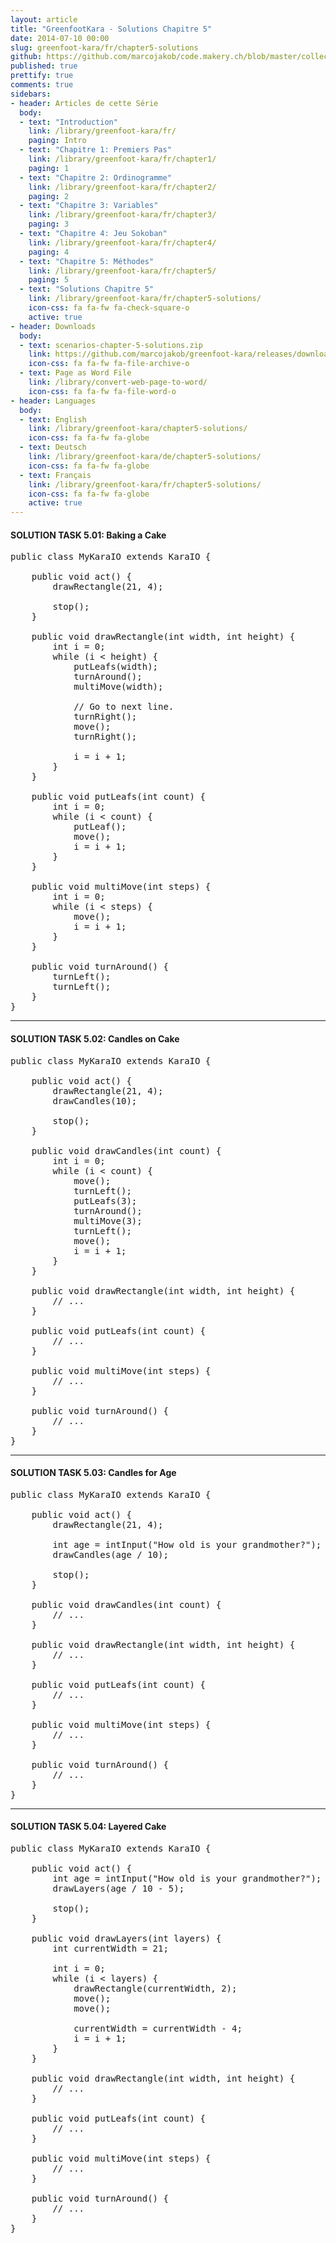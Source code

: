 ```yaml
---
layout: article
title: "GreenfootKara - Solutions Chapitre 5"
date: 2014-07-10 00:00
slug: greenfoot-kara/fr/chapter5-solutions
github: https://github.com/marcojakob/code.makery.ch/blob/master/collections/library/greenfoot-kara-fr-chapter5-solutions.md
published: true
prettify: true
comments: true
sidebars:
- header: Articles de cette Série
  body:
  - text: "Introduction"
    link: /library/greenfoot-kara/fr/
    paging: Intro
  - text: "Chapitre 1: Premiers Pas"
    link: /library/greenfoot-kara/fr/chapter1/
    paging: 1
  - text: "Chapitre 2: Ordinogramme"
    link: /library/greenfoot-kara/fr/chapter2/
    paging: 2
  - text: "Chapitre 3: Variables"
    link: /library/greenfoot-kara/fr/chapter3/
    paging: 3
  - text: "Chapitre 4: Jeu Sokoban"
    link: /library/greenfoot-kara/fr/chapter4/
    paging: 4
  - text: "Chapitre 5: Méthodes"
    link: /library/greenfoot-kara/fr/chapter5/
    paging: 5
  - text: "Solutions Chapitre 5"
    link: /library/greenfoot-kara/fr/chapter5-solutions/
    icon-css: fa fa-fw fa-check-square-o
    active: true
- header: Downloads
  body:
  - text: scenarios-chapter-5-solutions.zip
    link: https://github.com/marcojakob/greenfoot-kara/releases/download/2.1.0/scenarios-chapter-5-solutions.zip
    icon-css: fa fa-fw fa-file-archive-o
  - text: Page as Word File
    link: /library/convert-web-page-to-word/
    icon-css: fa fa-fw fa-file-word-o
- header: Languages
  body:
  - text: English
    link: /library/greenfoot-kara/chapter5-solutions/
    icon-css: fa fa-fw fa-globe
  - text: Deutsch
    link: /library/greenfoot-kara/de/chapter5-solutions/
    icon-css: fa fa-fw fa-globe
  - text: Français
    link: /library/greenfoot-kara/fr/chapter5-solutions/
    icon-css: fa fa-fw fa-globe
    active: true
---
```


#### <i class="fa fa-check-square-o"></i> SOLUTION TASK 5.01: Baking a Cake

<pre class="prettyprint lang-java">
public class MyKaraIO extends KaraIO {
	
	public void act() {
		drawRectangle(21, 4);
		
		stop();
	}

	public void drawRectangle(int width, int height) {
		int i = 0;
		while (i &lt; height) {
			putLeafs(width);
			turnAround();
			multiMove(width);

			// Go to next line.
			turnRight();
			move();
			turnRight();

			i = i + 1;
		}
	}

	public void putLeafs(int count) {
		int i = 0;
		while (i &lt; count) {
			putLeaf();
			move();
			i = i + 1;
		}
	}

	public void multiMove(int steps) {
		int i = 0;
		while (i &lt; steps) {
			move();
			i = i + 1;
		}
	}

	public void turnAround() {
		turnLeft();
		turnLeft();
	}
}
</pre>


***

#### <i class="fa fa-check-square-o"></i> SOLUTION TASK 5.02: Candles on Cake

<pre class="prettyprint lang-java">
public class MyKaraIO extends KaraIO {
	
	public void act() {
		drawRectangle(21, 4);
		drawCandles(10);
		
		stop();
	}

	public void drawCandles(int count) {
		int i = 0;
		while (i &lt; count) {
			move();
			turnLeft();
			putLeafs(3);
			turnAround();
			multiMove(3);
			turnLeft();
			move();
			i = i + 1;
		}
	}

	public void drawRectangle(int width, int height) {
		// ...
	}

	public void putLeafs(int count) {
		// ...
	}

	public void multiMove(int steps) {
		// ...
	}

	public void turnAround() {
		// ...
	}
}
</pre>


***

#### <i class="fa fa-check-square-o"></i> SOLUTION TASK 5.03: Candles for Age

<pre class="prettyprint lang-java">
public class MyKaraIO extends KaraIO {

	public void act() {
		drawRectangle(21, 4);

		int age = intInput("How old is your grandmother?");
		drawCandles(age / 10);
		
		stop();
	}

	public void drawCandles(int count) {
		// ...
	}

	public void drawRectangle(int width, int height) {
		// ...
	}

	public void putLeafs(int count) {
		// ...
	}

	public void multiMove(int steps) {
		// ...
	}

	public void turnAround() {
		// ...
	}
}
</pre>


***

#### <i class="fa fa-check-square-o"></i> SOLUTION TASK 5.04: Layered Cake

<pre class="prettyprint lang-java">
public class MyKaraIO extends KaraIO {

	public void act() {
		int age = intInput("How old is your grandmother?");
		drawLayers(age / 10 - 5);
		
		stop();
	}

	public void drawLayers(int layers) {
		int currentWidth = 21;

		int i = 0;
		while (i &lt; layers) {
			drawRectangle(currentWidth, 2);
			move();
			move();

			currentWidth = currentWidth - 4;
			i = i + 1;
		}
	}

	public void drawRectangle(int width, int height) {
		// ...
	}

	public void putLeafs(int count) {
		// ...
	}

	public void multiMove(int steps) {
		// ...
	}

	public void turnAround() {
		// ...
	}
}
</pre>


